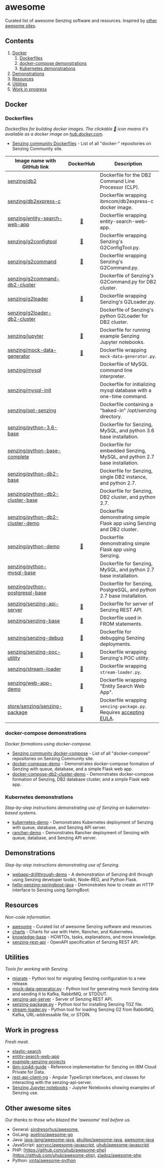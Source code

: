 # awesome

Curated list of awesome Senzing software and resources.
Inspired by [other awesome sites](#other-awesome-sites).

## Contents

1. [Docker](#docker)
    1. [Dockerfiles](#dockerfiles)
    1. [docker-compose demonstrations](#docker-compose-demonstrations)
    1. [Kubernetes demonstrations](#kubernetes-demonstrations)
1. [Demonstrations](#demonstrations)
1. [Resources](#resources)
1. [Utilities](#utilities)
1. [Work in progress](#work-in-progress)

## Docker

### Dockerfiles

*Dockerfiles for building docker images.
The clickable [:whale:](https://hub.docker.com/u/senzing) icon means
it's available as a docker image on [hub.docker.com](https://hub.docker.com/u/senzing).*

- [Senzing community Dockerfiles](https://github.com/Senzing?q=docker-) - List of all "docker-" repositories on Senzing Community site.

| Image name with GitHub link | DockerHub | Description |
|-----------------------------|:---------:|-------------|
| [senzing/db2](https://github.com/Senzing/docker-db2) | | Dockerfile for the DB2 Command Line Processor (CLP).
| [senzing/db2express-c](https://github.com/Senzing/docker-db2express-c) | | Dockerfile wrapping ibmcom/db2express-c docker image.
| [senzing/entity-search-web-app](https://github.com/Senzing/entity-search-web-app) | [:whale:](https://hub.docker.com/r/senzing/entity-search-web-app) | Dockerfile wrapping entity-search-web-app.
| [senzing/g2configtool](https://github.com/Senzing/docker-g2configtool) | [:whale:](https://github.com/Senzing/docker-g2configtool) | Dockerfile wrapping Senzing's G2ConfigTool.py.
| [senzing/g2command](https://github.com/Senzing/docker-g2command) | [:whale:](https://hub.docker.com/r/senzing/g2command) | Dockerfile wrapping Senzing's G2Command.py.
| [senzing/g2command-db2-cluster](https://github.com/Senzing/docker-g2command-db2-cluster) | | Dockerfile of Senzing's G2Command.py for DB2 cluster.
| [senzing/g2loader](https://github.com/Senzing/docker-g2loader) | [:whale:](https://hub.docker.com/r/senzing/g2loader) | Dockerfile wrapping Senzing's G2Loader.py.
| [senzing/g2loader-db2-cluster](https://github.com/Senzing/docker-g2loader-db2-cluster) | | Dockerfile of Senzing's python G2Loader for DB2 cluster.
| [senzing/jupyter](https://github.com/Senzing/docker-jupyter) | [:whale:](https://hub.docker.com/r/senzing/jupyter) | Dockerfile for running example Senzing Jupyter notebooks.
| [senzing/mock-data-generator](https://github.com/Senzing/mock-data-generator) | [:whale:](https://hub.docker.com/r/senzing/mock-data-generator)  | Dockerfile wrapping `mock-data-generator.py`.
| [senzing/mysql](https://github.com/Senzing/docker-mysql) | | Dockerfile of MySQL command line interpreter.
| [senzing/mysql-init](https://github.com/Senzing/docker-mysql-init) | | Dockerfile for initializing mysql database with a one-time command.
| [senzing/opt-senzing](https://github.com/Senzing/docker-opt-senzing) | | Dockerfile containing a "baked-in" /opt/senzing directory.
| [senzing/python-3.6-base](https://github.com/Senzing/docker-python-3.6-base) | | Dockerfile for Senzing, MySQL, and python 3.6 base installation.
| [senzing/python-base-complete](https://github.com/Senzing/docker-python-base-complete) | | Dockerfile for embedded Senzing, MySQL, and python 2.7 base installation.
| [senzing/python-db2-base](https://github.com/Senzing/docker-python-db2-base) | | Dockerfile for Senzing, single DB2 instance, and python 2.7.
| [senzing/python-db2-cluster-base](https://github.com/Senzing/docker-python-db2-cluster-base) | | Dockerfile for Senzing, DB2 cluster, and python 2.7.
| [senzing/python-db2-cluster-demo](https://github.com/Senzing/docker-python-db2-cluster-demo) | | Dockerfile demonstrating simple Flask app using Senzing and DB2 cluster.
| [senzing/python-demo](https://github.com/Senzing/docker-python-demo) | [:whale:](https://hub.docker.com/r/senzing/python-demo) | Dockerfile demonstrating simple Flask app using Senzing.
| [senzing/python-mysql-base](https://github.com/Senzing/docker-python-mysql-base) | | Dockerfile for Senzing, MySQL, and python 2.7 base installation.
| [senzing/python-postgresql-base](https://github.com/Senzing/docker-python-postgresql-base) | | Dockerfile for Senzing, PostgreSQL, and python 2.7 base installation.
| [senzing/senzing-api-server](https://github.com/Senzing/senzing-api-server) | [:whale:](https://hub.docker.com/r/senzing/senzing-api-server) | Dockerfile for server of Senzing REST API.
| [senzing/senzing-base](https://github.com/Senzing/docker-senzing-base) | [:whale:](https://hub.docker.com/r/senzing/senzing-base) | Dockerfile used in FROM statements.
| [senzing/senzing-debug](https://github.com/Senzing/docker-senzing-debug) | [:whale:](https://hub.docker.com/r/senzing/senzing-debug) | Dockerfile for debugging Senzing deployments.
| [senzing/senzing-poc-utility](https://github.com/Senzing/docker-senzing-poc-utility) | [:whale:](https://hub.docker.com/r/senzing/senzing-poc-utility) | Dockerfile wrapping Senzing's POC utility.
| [senzing/stream-loader](https://github.com/Senzing/stream-loader) | [:whale:](https://hub.docker.com/r/senzing/stream-loader) | Dockerfile  wrapping `stream-loader.py`.
| [senzing/web-app-demo](https://github.com/Senzing/docker-web-app-demo) | [:whale:](https://hub.docker.com/r/senzing/web-app-demo) | Dockerfile wrapping "Entity Search Web App".
| [store/senzing/senzing-package](https://github.com/Senzing/senzing-package) | [:whale:](https://hub.docker.com/_/senzing-package) | Dockerfile wrapping `senzing-package.py`. Requires [accepting EULA](https://github.com/Senzing/knowledge-base/blob/master/HOWTO/accept-eula.md#storesenzingsenzing-package-docker-image).

### docker-compose demonstrations

*Docker formations using docker-compose.*

- [Senzing community docker-compose](https://github.com/Senzing?q=docker-compose-) - List of all "docker-compose" repositories on Senzing Community site.
- [docker-compose-demo](https://github.com/Senzing/docker-compose-demo) - Demonstrates docker-compose formation of Senzing with queue, database, and a simple Flask web app.
- [docker-compose-db2-cluster-demo](https://github.com/Senzing/docker-compose-db2-cluster-demo) - Demonstrates docker-compose formation of Senzing, DB2 database cluster, and a simple Flask web app.

### Kubernetes demonstrations

*Step-by-step instructions demonstrating use of Senzing on kubernetes-based systems.*

- [kubernetes-demo](https://github.com/Senzing/kubernetes-demo) - Demonstrates Kubernetes deployment of Senzing with queue, database, and Senzing API server.
- [rancher-demo](https://github.com/Senzing/rancher-demo) - Demonstrates Rancher deployment of Senzing with queue, database, and Senzing API server.

## Demonstrations

*Step-by-step instructions demonstrating use of Senzing.*

- [webapp-drillthrough-demo](https://github.com/Senzing/webapp-drillthrough-demo) - A demonstration of Senzing drill through using Senzing developer toolkit, Node-RED, and Python Flask.
- [hello-senzing-springboot-java](https://github.com/Senzing/hello-senzing-springboot-java) - Demonstrates how to create an HTTP interface to Senzing using SpringBoot.

## Resources

*Non-code information.*

- [awesome](https://github.com/Senzing/awesome) - Curated list of awesome Senzing software and resources.
- [charts](https://github.com/Senzing/charts) - Charts for use with Helm, Rancher, and Kubernetes.
- [knowledge-base](https://github.com/Senzing/knowledge-base) - HOWTOs, tasks, explanations, and more knowledge.
- [senzing-rest-api](https://github.com/Senzing/senzing-rest-api) - OpenAPI specification of Senzing REST API.

## Utilities

*Tools for working with Senzing.*

- [migrate](https://github.com/Senzing/migrate) - Python tool for migrating Senzing configuration to a new release.
- [mock-data-generator.py](https://github.com/Senzing/mock-data-generator) - Python tool for generating mock Senzing data and sending it to Kafka, RabbitMQ, or STDOUT.
- [senzing-api-server](https://github.com/Senzing/senzing-api-server) - Server of Senzing REST API.
- [senzing-package.py](https://github.com/Senzing/senzing-package) - Python tool for installing Senzing TGZ file.
- [stream-loader.py](https://github.com/Senzing/stream-loader) - Python tool for loading Senzing G2 from RabbitMQ, Kafka, URL-addressable file, or STDIN.

## Work in progress

*Fresh meat.*

- [elastic-search](https://github.com/Senzing/elasticsearch)
- [entity-search-web-app](https://github.com/Senzing/entity-search-web-app)
- [example-senzing-projects](https://github.com/Senzing/example-senzing-projects)
- [ibm-icp4d-guide](https://github.com/Senzing/ibm-icp4d-guide) - Reference implementation for Senzing on IBM Cloud Private for Data.
- [rest-api-client-ng](https://github.com/Senzing/rest-api-client-ng) - Angular TypeScript interfaces, and classes for interacting with the senzing-api-server.
- [Senzing Jupyter notebooks](https://github.com/Senzing/docker-jupyter/tree/master/notebooks) - Jupyter Notebooks showing examples of Senzing use.

## Other awesome sites

*Our thanks to those who blazed the 'awesome' trail before us.*

- General:
  [sindresorhus/awesome](https://github.com/sindresorhus/awesome),
- GoLang:
  [avelino/awesome-go](https://github.com/avelino/awesome-go)
- Java:
  [java-lang/awesome-java](https://github.com/java-lang/awesome-java),
  [akullpp/awesome-java](https://github.com/akullpp/awesome-java),
  [awesome-java](https://github.com/uhub/awesome-java)
- JavaScript:
  [sorrycc/awesome-javascript](https://github.com/sorrycc/awesome-javascript),
  [uhub/awesome-javascript](https://github.com/uhub/awesome-javascript)
- PHP:
  [https://github.com/uhub/awesome-php](https://github.com/uhub/awesome-php),
  [ziadoz/awesome-php](https://github.com/ziadoz/awesome-php)
- Python:
  [vinta/awesome-python](https://github.com/vinta/awesome-python)

